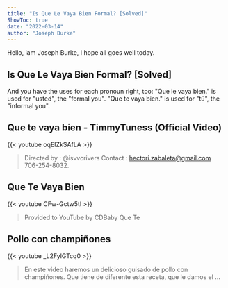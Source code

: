 ```yaml
---
title: "Is Que Le Vaya Bien Formal? [Solved]"
ShowToc: true 
date: "2022-03-14"
author: "Joseph Burke" 
---
```


Hello, iam Joseph Burke, I hope all goes well today.
## Is Que Le Vaya Bien Formal? [Solved]
And you have the uses for each pronoun right, too: "Que le vaya bien." is used for "usted", the "formal you". "Que te vaya bien." is used for "tú", the "informal you".

## Que te vaya bien - TimmyTuness (Official Video)
{{< youtube oqEIZkSAfLA >}}
>Directed by : @isvvcrivers Contact : hectori.zabaleta@gmail.com 706-254-8032.

## Que Te Vaya Bien
{{< youtube CFw-Gctw5tI >}}
>Provided to YouTube by CDBaby Que Te 

## Pollo con champiñones
{{< youtube _L2FylGTcq0 >}}
>En este video haremos un delicioso guisado de pollo con champiñones. Que tiene de diferente esta receta, que le damos el ...

